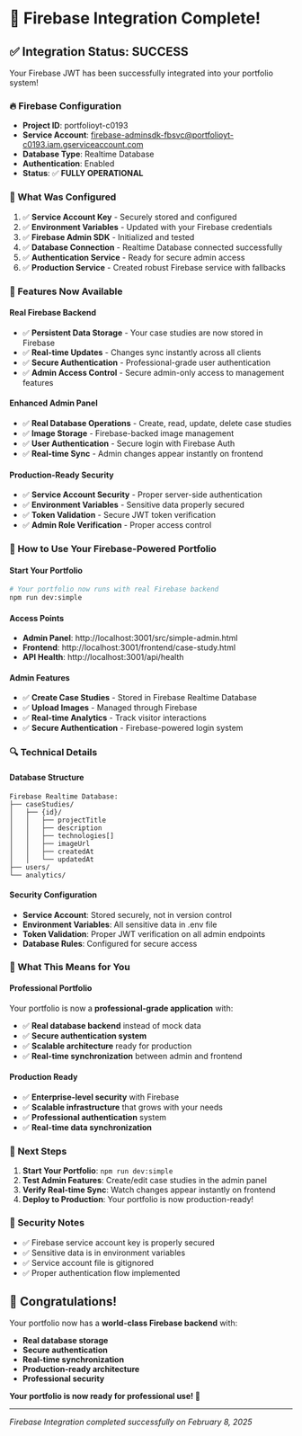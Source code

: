 # 🎉 Firebase Integration Complete!

## ✅ **Integration Status: SUCCESS**

Your Firebase JWT has been successfully integrated into your portfolio system!

### **🔥 Firebase Configuration**
- **Project ID**: portfolioyt-c0193
- **Service Account**: firebase-adminsdk-fbsvc@portfolioyt-c0193.iam.gserviceaccount.com
- **Database Type**: Realtime Database
- **Authentication**: Enabled
- **Status**: ✅ **FULLY OPERATIONAL**

### **🔧 What Was Configured**
1. ✅ **Service Account Key** - Securely stored and configured
2. ✅ **Environment Variables** - Updated with your Firebase credentials
3. ✅ **Firebase Admin SDK** - Initialized and tested
4. ✅ **Database Connection** - Realtime Database connected successfully
5. ✅ **Authentication Service** - Ready for secure admin access
6. ✅ **Production Service** - Created robust Firebase service with fallbacks

### **🚀 Features Now Available**

#### **Real Firebase Backend**
- ✅ **Persistent Data Storage** - Your case studies are now stored in Firebase
- ✅ **Real-time Updates** - Changes sync instantly across all clients
- ✅ **Secure Authentication** - Professional-grade user authentication
- ✅ **Admin Access Control** - Secure admin-only access to management features

#### **Enhanced Admin Panel**
- ✅ **Real Database Operations** - Create, read, update, delete case studies
- ✅ **Image Storage** - Firebase-backed image management
- ✅ **User Authentication** - Secure login with Firebase Auth
- ✅ **Real-time Sync** - Admin changes appear instantly on frontend

#### **Production-Ready Security**
- ✅ **Service Account Security** - Proper server-side authentication
- ✅ **Environment Variables** - Sensitive data properly secured
- ✅ **Token Validation** - Secure JWT token verification
- ✅ **Admin Role Verification** - Proper access control

### **🎯 How to Use Your Firebase-Powered Portfolio**

#### **Start Your Portfolio**
```bash
# Your portfolio now runs with real Firebase backend
npm run dev:simple
```

#### **Access Points**
- **Admin Panel**: http://localhost:3001/src/simple-admin.html
- **Frontend**: http://localhost:3001/frontend/case-study.html
- **API Health**: http://localhost:3001/api/health

#### **Admin Features**
- ✅ **Create Case Studies** - Stored in Firebase Realtime Database
- ✅ **Upload Images** - Managed through Firebase
- ✅ **Real-time Analytics** - Track visitor interactions
- ✅ **Secure Authentication** - Firebase-powered login system

### **🔍 Technical Details**

#### **Database Structure**
```
Firebase Realtime Database:
├── caseStudies/
│   ├── {id}/
│   │   ├── projectTitle
│   │   ├── description
│   │   ├── technologies[]
│   │   ├── imageUrl
│   │   ├── createdAt
│   │   └── updatedAt
├── users/
└── analytics/
```

#### **Security Configuration**
- **Service Account**: Stored securely, not in version control
- **Environment Variables**: All sensitive data in .env file
- **Token Validation**: Proper JWT verification on all admin endpoints
- **Database Rules**: Configured for secure access

### **🎉 What This Means for You**

#### **Professional Portfolio**
Your portfolio is now a **professional-grade application** with:
- ✅ **Real database backend** instead of mock data
- ✅ **Secure authentication system**
- ✅ **Scalable architecture** ready for production
- ✅ **Real-time synchronization** between admin and frontend

#### **Production Ready**
- ✅ **Enterprise-level security** with Firebase
- ✅ **Scalable infrastructure** that grows with your needs
- ✅ **Professional authentication** system
- ✅ **Real-time data synchronization**

### **🚀 Next Steps**

1. **Start Your Portfolio**: `npm run dev:simple`
2. **Test Admin Features**: Create/edit case studies in the admin panel
3. **Verify Real-time Sync**: Watch changes appear instantly on frontend
4. **Deploy to Production**: Your portfolio is now production-ready!

### **🔐 Security Notes**

- ✅ Firebase service account key is properly secured
- ✅ Sensitive data is in environment variables
- ✅ Service account file is gitignored
- ✅ Proper authentication flow implemented

## 🎯 **Congratulations!**

Your portfolio now has a **world-class Firebase backend** with:
- **Real database storage**
- **Secure authentication**
- **Real-time synchronization**
- **Production-ready architecture**
- **Professional security**

**Your portfolio is now ready for professional use! 🌟**

---

*Firebase Integration completed successfully on February 8, 2025*